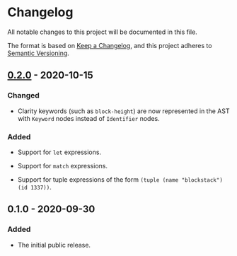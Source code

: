 # Changelog

All notable changes to this project will be documented in this file.

The format is based on [Keep a Changelog](https://keepachangelog.com/en/1.0.0/),
and this project adheres to [Semantic Versioning](https://semver.org/spec/v2.0.0.html).

## [0.2.0] - 2020-10-15

### Changed

- Clarity keywords (such as `block-height`) are now represented in the AST
  with `Keyword` nodes instead of `Identifier` nodes.

### Added

- Support for `let` expressions.

- Support for `match` expressions.

- Support for tuple expressions of the form `(tuple (name "blockstack") (id 1337))`.

## 0.1.0 - 2020-09-30

### Added

- The initial public release.

[0.2.0]: https://github.com/weavery/clarity.ml/compare/0.1.0...0.2.0
